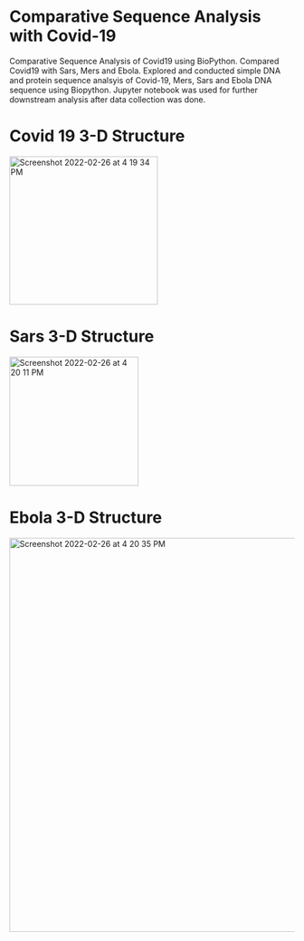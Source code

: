 # Comparative Sequence Analysis with Covid-19

Comparative Sequence Analysis of Covid19 using BioPython. Compared Covid19 with Sars, Mers and Ebola. Explored and conducted simple DNA and protein sequence analsyis of Covid-19, Mers, Sars and Ebola DNA sequence using Biopython. Jupyter notebook was used for further downstream analysis after data collection was done.

# Covid 19 3-D Structure
<img width="262" alt="Screenshot 2022-02-26 at 4 19 34 PM" src="https://user-images.githubusercontent.com/83464019/155850761-43f70cbe-8162-430a-b693-4223f1756bda.png">

# Sars 3-D Structure
<img width="228" alt="Screenshot 2022-02-26 at 4 20 11 PM" src="https://user-images.githubusercontent.com/83464019/155850778-7aba44db-6396-4443-b890-4d92df8068e4.png">

# Ebola 3-D Structure
<img width="696" alt="Screenshot 2022-02-26 at 4 20 35 PM" src="https://user-images.githubusercontent.com/83464019/155850792-f33572cb-18b6-4e84-bec8-044f818b95d0.png">
